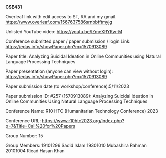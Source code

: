 **CSE431**


Overleaf link with edit access to ST, RA and my gmail.
https://www.overleaf.com/1567637586srnbbfftmyjg

Unlisted YouTube video:
https://youtu.be/lZmeXRYKw-M

Conference submitted paper / paper submission / login Link: https://edas.info/showPaper.php?m=1570913089 


Paper title:
Analyzing Suicidal Ideation in Online Communities using Natural Language Processing Techniques

Paper presentation (anyone can view without login): https://edas.info/showPaper.php?m=1570913089 


Paper submission date (to workshop/conference):5/11/2023


Paper submission ID: #257 (1570913089): Analyzing Suicidal Ideation in Online Communities Using Natural Language Processing Techniques


Conference Name: R10 HTC (Humanitarian Technology Conference) 2023


Conference URL: https://www.r10htc2023.org/index.php?p=7&Title=Call%20for%20Papers  


Group Number: 15


Group Members:
19101296 Sadid Islam
19301010 Mubashira Rahman
20101004 Riead Hasan Khan
